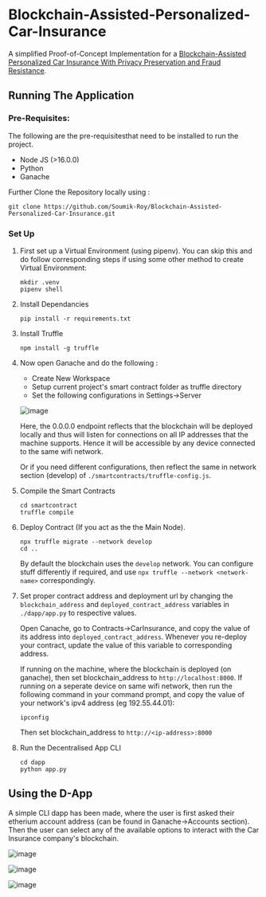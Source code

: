 # Blockchain-Assisted-Personalized-Car-Insurance

A simplified Proof-of-Concept Implementation for a [Blockchain-Assisted Personalized Car Insurance With Privacy Preservation and Fraud Resistance](https://ieeexplore.ieee.org/document/9924540). 

## Running The Application

### Pre-Requisites:
The following are the pre-requisitesthat need to be installed to run the project.
- Node JS (>16.0.0)
- Python
- Ganache

Further Clone the Repository locally using : 
```
git clone https://github.com/Soumik-Roy/Blockchain-Assisted-Personalized-Car-Insurance.git
```

### Set Up

1. First set up a Virtual Environment (using pipenv). You can skip this and do follow corresponding steps if using some other method to create Virtual Environment: 
    ```
    mkdir .venv
    pipenv shell
    ```

2. Install Dependancies
    ```
    pip install -r requirements.txt
    ```

3. Install Truffle
    ```
    npm install -g truffle
    ```

4. Now open Ganache and do the following : 
    - Create New Workspace
    - Setup current project's smart contract folder as truffle directory
    - Set the following configurations in Settings->Server


    ![image](https://github.com/Soumik-Roy/Blockchain-Assisted-Personalized-Car-Insurance/assets/77190361/3fa6a8a7-17db-4f98-b188-5d1355feaa07)

    Here, the 0.0.0.0 endpoint reflects that the blockchain will be deployed locally and thus will listen for connections on all IP addresses that the machine supports.
    Hence it will be accessible by any device connected to the same wifi network.
   
    Or if you need different configurations, then reflect the same in network section (develop) of `./smartcontracts/truffle-config.js`.


6. Compile the Smart Contracts 
    ```
    cd smartcontract
    truffle compile
    ```

7. Deploy Contract (If you act as the the Main Node). 
    ```
    npx truffle migrate --network develop
    cd ..
    ```
    
    By default the blockchain uses the `develop` network. You can configure stuff differently if required, and use `npx truffle --network <network-name>` correspondingly.

8. Set proper contract address and deployment url by changing the `blockchain_address` and `deployed_contract_address` variables in `./dapp/app.py` to respective values.

   Open Canache, go to Contracts->CarInsurance, and copy the value of its address into `deployed_contract_address`. Whenever you re-deploy your contract, update the value of this variable to corresponding address.

   If running on the machine, where the blockchain is deployed (on ganache), then set blockchain_address to `http://localhost:8000`. If running on a seperate device on same wifi network, then run the following command in your command prompt, and copy the value of your network's ipv4 address (eg 192.55.44.01):
   ```
   ipconfig
   ```
   Then set blockchain_address to `http://<ip-address>:8000`

10. Run the Decentralised App CLI
    ```
    cd dapp
    python app.py
    ```

## Using the D-App
A simple CLI dapp has been made, where the user is first asked their etherium account address (can be found in Ganache->Accounts section). Then the user can select any of the available options to interact with the Car Insurance company's blockchain.

![image](https://github.com/Soumik-Roy/Blockchain-Assisted-Personalized-Car-Insurance/assets/77190361/796e7781-a888-46d8-a9d4-34f68ee030a2)

![image](https://github.com/Soumik-Roy/Blockchain-Assisted-Personalized-Car-Insurance/assets/77190361/d931513f-8984-4df4-9a58-3d01d0e6518e)

![image](https://github.com/Soumik-Roy/Blockchain-Assisted-Personalized-Car-Insurance/assets/77190361/a98309e1-8bee-4443-b80e-7183a2df8fa8)
